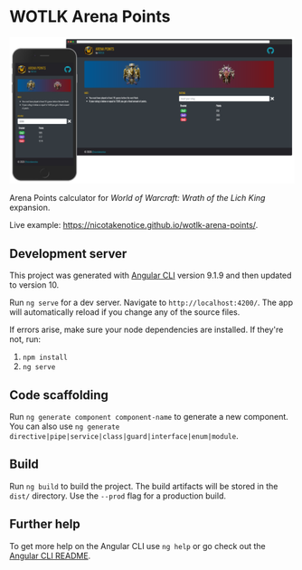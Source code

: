 # WOTLK Arena Points

![Preview image](./.github/images/wotlk-arena-points-banner.png)

Arena Points calculator for _World of Warcraft: Wrath of the Lich King_ expansion.

Live example: https://nicotakenotice.github.io/wotlk-arena-points/.

## Development server

This project was generated with [Angular CLI](https://github.com/angular/angular-cli) version 9.1.9 and then updated to version 10.

Run `ng serve` for a dev server. Navigate to `http://localhost:4200/`. The app will automatically reload if you change any of the source files.

If errors arise, make sure your node dependencies are installed. If they're not, run:
1. `npm install`
2. `ng serve`

## Code scaffolding

Run `ng generate component component-name` to generate a new component. You can also use `ng generate directive|pipe|service|class|guard|interface|enum|module`.

## Build

Run `ng build` to build the project. The build artifacts will be stored in the `dist/` directory. Use the `--prod` flag for a production build.

## Further help

To get more help on the Angular CLI use `ng help` or go check out the [Angular CLI README](https://github.com/angular/angular-cli/blob/master/README.md).
